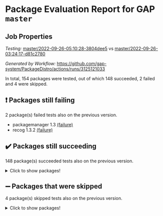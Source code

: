 # Package Evaluation Report for GAP `master`

## Job Properties

*Testing:* [master/2022-09-26-05:10:28-3804dee5](https://github.com/gap-system/PackageDistro/blob/data/reports/master/2022-09-26-05:10:28-3804dee5) vs [master/2022-09-26-03:24:17-d81c2780](https://github.com/gap-system/PackageDistro/blob/data/reports/master/2022-09-26-03:24:17-d81c2780)

*Generated by Workflow:* https://github.com/gap-system/PackageDistro/actions/runs/3125121033

In total, 154 packages were tested, out of which 148 succeeded, 2 failed and 4 were skipped.

## :exclamation: Packages still failing

2 package(s) failed tests also on the previous version.
- packagemanager 1.3 [(failure)](https://github.com/gap-system/PackageDistro/actions/runs/3125121033/jobs/5069268522)
- recog 1.3.2 [(failure)](https://github.com/gap-system/PackageDistro/actions/runs/3125121033/jobs/5069268955)

## :heavy_check_mark: Packages still succeeding

148 package(s) succeeded tests also on the previous version.
<details><summary>Click to show packages!</summary>

- 4ti2interface 2022.09-01 [(success)](https://github.com/gap-system/PackageDistro/actions/runs/3125121033/jobs/5069263476)
- ace 5.6 [(success)](https://github.com/gap-system/PackageDistro/actions/runs/3125121033/jobs/5069263549)
- aclib 1.3.2 [(success)](https://github.com/gap-system/PackageDistro/actions/runs/3125121033/jobs/5069263634)
- agt 0.2 [(success)](https://github.com/gap-system/PackageDistro/actions/runs/3125121033/jobs/5069263713)
- alnuth 3.2.1 [(success)](https://github.com/gap-system/PackageDistro/actions/runs/3125121033/jobs/5069263776)
- anupq 3.2.6 [(success)](https://github.com/gap-system/PackageDistro/actions/runs/3125121033/jobs/5069263826)
- atlasrep 2.1.5 [(success)](https://github.com/gap-system/PackageDistro/actions/runs/3125121033/jobs/5069263877)
- autodoc 2022.07.10 [(success)](https://github.com/gap-system/PackageDistro/actions/runs/3125121033/jobs/5069263924)
- automata 1.15 [(success)](https://github.com/gap-system/PackageDistro/actions/runs/3125121033/jobs/5069263972)
- automgrp 1.3.2 [(success)](https://github.com/gap-system/PackageDistro/actions/runs/3125121033/jobs/5069264041)
- autpgrp 1.11 [(success)](https://github.com/gap-system/PackageDistro/actions/runs/3125121033/jobs/5069264087)
- cap 2022.09-16 [(success)](https://github.com/gap-system/PackageDistro/actions/runs/3125121033/jobs/5069264151)
- caratinterface 2.3.4 [(success)](https://github.com/gap-system/PackageDistro/actions/runs/3125121033/jobs/5069264202)
- cddinterface 2022.08.11 [(success)](https://github.com/gap-system/PackageDistro/actions/runs/3125121033/jobs/5069264266)
- circle 1.6.5 [(success)](https://github.com/gap-system/PackageDistro/actions/runs/3125121033/jobs/5069264323)
- classicpres 1.22 [(success)](https://github.com/gap-system/PackageDistro/actions/runs/3125121033/jobs/5069264376)
- cohomolo 1.6.10 [(success)](https://github.com/gap-system/PackageDistro/actions/runs/3125121033/jobs/5069264429)
- congruence 1.2.4 [(success)](https://github.com/gap-system/PackageDistro/actions/runs/3125121033/jobs/5069264472)
- corelg 1.56 [(success)](https://github.com/gap-system/PackageDistro/actions/runs/3125121033/jobs/5069264509)
- crime 1.6 [(success)](https://github.com/gap-system/PackageDistro/actions/runs/3125121033/jobs/5069264570)
- crisp 1.4.5 [(success)](https://github.com/gap-system/PackageDistro/actions/runs/3125121033/jobs/5069264609)
- crypting 0.10.2 [(success)](https://github.com/gap-system/PackageDistro/actions/runs/3125121033/jobs/5069264646)
- cryst 4.1.25 [(success)](https://github.com/gap-system/PackageDistro/actions/runs/3125121033/jobs/5069264678)
- crystcat 1.1.10 [(success)](https://github.com/gap-system/PackageDistro/actions/runs/3125121033/jobs/5069264719)
- ctbllib 1.3.4 [(success)](https://github.com/gap-system/PackageDistro/actions/runs/3125121033/jobs/5069264743)
- cubefree 1.19 [(success)](https://github.com/gap-system/PackageDistro/actions/runs/3125121033/jobs/5069264777)
- curlinterface 2.3.1 [(success)](https://github.com/gap-system/PackageDistro/actions/runs/3125121033/jobs/5069264816)
- cvec 2.7.6 [(success)](https://github.com/gap-system/PackageDistro/actions/runs/3125121033/jobs/5069264846)
- datastructures 0.2.7 [(success)](https://github.com/gap-system/PackageDistro/actions/runs/3125121033/jobs/5069264884)
- deepthought 1.0.5 [(success)](https://github.com/gap-system/PackageDistro/actions/runs/3125121033/jobs/5069264924)
- design 1.7 [(success)](https://github.com/gap-system/PackageDistro/actions/runs/3125121033/jobs/5069264965)
- difsets 2.3.1 [(success)](https://github.com/gap-system/PackageDistro/actions/runs/3125121033/jobs/5069265006)
- digraphs 1.6.0 [(success)](https://github.com/gap-system/PackageDistro/actions/runs/3125121033/jobs/5069265046)
- edim 1.3.6 [(success)](https://github.com/gap-system/PackageDistro/actions/runs/3125121033/jobs/5069265062)
- example 4.3.2 [(success)](https://github.com/gap-system/PackageDistro/actions/runs/3125121033/jobs/5069265093)
- examplesforhomalg 2022.08-04 [(success)](https://github.com/gap-system/PackageDistro/actions/runs/3125121033/jobs/5069265126)
- factint 1.6.3 [(success)](https://github.com/gap-system/PackageDistro/actions/runs/3125121033/jobs/5069265161)
- ferret 1.0.8 [(success)](https://github.com/gap-system/PackageDistro/actions/runs/3125121033/jobs/5069265190)
- fga 1.4.0 [(success)](https://github.com/gap-system/PackageDistro/actions/runs/3125121033/jobs/5069265218)
- fining 1.5.1 [(success)](https://github.com/gap-system/PackageDistro/actions/runs/3125121033/jobs/5069265248)
- float 1.0.3 [(success)](https://github.com/gap-system/PackageDistro/actions/runs/3125121033/jobs/5069265276)
- format 1.4.3 [(success)](https://github.com/gap-system/PackageDistro/actions/runs/3125121033/jobs/5069265299)
- forms 1.2.8 [(success)](https://github.com/gap-system/PackageDistro/actions/runs/3125121033/jobs/5069265342)
- fplsa 1.2.5 [(success)](https://github.com/gap-system/PackageDistro/actions/runs/3125121033/jobs/5069265384)
- fr 2.4.10 [(success)](https://github.com/gap-system/PackageDistro/actions/runs/3125121033/jobs/5069265425)
- francy 1.2.5 [(success)](https://github.com/gap-system/PackageDistro/actions/runs/3125121033/jobs/5069265473)
- fwtree 1.3 [(success)](https://github.com/gap-system/PackageDistro/actions/runs/3125121033/jobs/5069265520)
- gapdoc 1.6.6 [(success)](https://github.com/gap-system/PackageDistro/actions/runs/3125121033/jobs/5069265561)
- gauss 2022.09-01 [(success)](https://github.com/gap-system/PackageDistro/actions/runs/3125121033/jobs/5069265626)
- gaussforhomalg 2022.08-03 [(success)](https://github.com/gap-system/PackageDistro/actions/runs/3125121033/jobs/5069265676)
- gbnp 1.0.5 [(success)](https://github.com/gap-system/PackageDistro/actions/runs/3125121033/jobs/5069265743)
- generalizedmorphismsforcap 2022.08-01 [(success)](https://github.com/gap-system/PackageDistro/actions/runs/3125121033/jobs/5069265800)
- genss 1.6.7 [(success)](https://github.com/gap-system/PackageDistro/actions/runs/3125121033/jobs/5069265853)
- gradedmodules 2022.09-01 [(success)](https://github.com/gap-system/PackageDistro/actions/runs/3125121033/jobs/5069265936)
- gradedringforhomalg 2022.08-02 [(success)](https://github.com/gap-system/PackageDistro/actions/runs/3125121033/jobs/5069265983)
- grape 4.8.5 [(success)](https://github.com/gap-system/PackageDistro/actions/runs/3125121033/jobs/5069266026)
- groupoids 1.71 [(success)](https://github.com/gap-system/PackageDistro/actions/runs/3125121033/jobs/5069266071)
- grpconst 2.6.2 [(success)](https://github.com/gap-system/PackageDistro/actions/runs/3125121033/jobs/5069266126)
- guarana 0.96.3 [(success)](https://github.com/gap-system/PackageDistro/actions/runs/3125121033/jobs/5069266171)
- guava 3.17 [(success)](https://github.com/gap-system/PackageDistro/actions/runs/3125121033/jobs/5069266217)
- hap 1.47 [(success)](https://github.com/gap-system/PackageDistro/actions/runs/3125121033/jobs/5069266271)
- hapcryst 0.1.15 [(success)](https://github.com/gap-system/PackageDistro/actions/runs/3125121033/jobs/5069266314)
- hecke 1.5.3 [(success)](https://github.com/gap-system/PackageDistro/actions/runs/3125121033/jobs/5069266376)
- help 3.5 [(success)](https://github.com/gap-system/PackageDistro/actions/runs/3125121033/jobs/5069266463)
- homalg 2022.08-04 [(success)](https://github.com/gap-system/PackageDistro/actions/runs/3125121033/jobs/5069266532)
- homalgtocas 2022.09-01 [(success)](https://github.com/gap-system/PackageDistro/actions/runs/3125121033/jobs/5069266596)
- idrel 2.44 [(success)](https://github.com/gap-system/PackageDistro/actions/runs/3125121033/jobs/5069266652)
- images 1.3.1 [(success)](https://github.com/gap-system/PackageDistro/actions/runs/3125121033/jobs/5069266707)
- intpic 0.3.0 [(success)](https://github.com/gap-system/PackageDistro/actions/runs/3125121033/jobs/5069266763)
- io 4.7.3 [(success)](https://github.com/gap-system/PackageDistro/actions/runs/3125121033/jobs/5069266802)
- io_forhomalg 2022.09-01 [(success)](https://github.com/gap-system/PackageDistro/actions/runs/3125121033/jobs/5069266847)
- irredsol 1.4.3 [(success)](https://github.com/gap-system/PackageDistro/actions/runs/3125121033/jobs/5069266904)
- json 2.1.0 [(success)](https://github.com/gap-system/PackageDistro/actions/runs/3125121033/jobs/5069266958)
- jupyterkernel 1.4.1 [(success)](https://github.com/gap-system/PackageDistro/actions/runs/3125121033/jobs/5069267001)
- jupyterviz 1.5.6 [(success)](https://github.com/gap-system/PackageDistro/actions/runs/3125121033/jobs/5069267043)
- kan 1.34 [(success)](https://github.com/gap-system/PackageDistro/actions/runs/3125121033/jobs/5069267090)
- kbmag 1.5.10 [(success)](https://github.com/gap-system/PackageDistro/actions/runs/3125121033/jobs/5069267128)
- laguna 3.9.5 [(success)](https://github.com/gap-system/PackageDistro/actions/runs/3125121033/jobs/5069267161)
- liealgdb 2.2.1 [(success)](https://github.com/gap-system/PackageDistro/actions/runs/3125121033/jobs/5069267189)
- liepring 2.7 [(success)](https://github.com/gap-system/PackageDistro/actions/runs/3125121033/jobs/5069267225)
- liering 2.4.2 [(success)](https://github.com/gap-system/PackageDistro/actions/runs/3125121033/jobs/5069267252)
- linearalgebraforcap 2022.09-11 [(success)](https://github.com/gap-system/PackageDistro/actions/runs/3125121033/jobs/5069267298)
- localizeringforhomalg 2022.09-01 [(success)](https://github.com/gap-system/PackageDistro/actions/runs/3125121033/jobs/5069267378)
- loops 3.4.2 [(success)](https://github.com/gap-system/PackageDistro/actions/runs/3125121033/jobs/5069267455)
- lpres 1.0.3 [(success)](https://github.com/gap-system/PackageDistro/actions/runs/3125121033/jobs/5069267518)
- majoranaalgebras 1.4 [(success)](https://github.com/gap-system/PackageDistro/actions/runs/3125121033/jobs/5069267609)
- mapclass 1.4.6 [(success)](https://github.com/gap-system/PackageDistro/actions/runs/3125121033/jobs/5069267676)
- matgrp 0.70 [(success)](https://github.com/gap-system/PackageDistro/actions/runs/3125121033/jobs/5069267755)
- matricesforhomalg 2022.09-01 [(success)](https://github.com/gap-system/PackageDistro/actions/runs/3125121033/jobs/5069267816)
- modisom 2.5.3 [(success)](https://github.com/gap-system/PackageDistro/actions/runs/3125121033/jobs/5069267904)
- modulepresentationsforcap 2022.09-01 [(success)](https://github.com/gap-system/PackageDistro/actions/runs/3125121033/jobs/5069267981)
- modules 2022.09-01 [(success)](https://github.com/gap-system/PackageDistro/actions/runs/3125121033/jobs/5069268045)
- monoidalcategories 2022.09-07 [(success)](https://github.com/gap-system/PackageDistro/actions/runs/3125121033/jobs/5069268101)
- nconvex 2022.08-01 [(success)](https://github.com/gap-system/PackageDistro/actions/runs/3125121033/jobs/5069268154)
- nilmat 1.4.2 [(success)](https://github.com/gap-system/PackageDistro/actions/runs/3125121033/jobs/5069268204)
- nock 1.5 [(success)](https://github.com/gap-system/PackageDistro/actions/runs/3125121033/jobs/5069268257)
- normalizinterface 1.3.4 [(success)](https://github.com/gap-system/PackageDistro/actions/runs/3125121033/jobs/5069268301)
- nq 2.5.8 [(success)](https://github.com/gap-system/PackageDistro/actions/runs/3125121033/jobs/5069268367)
- numericalsgps 1.3.1 [(success)](https://github.com/gap-system/PackageDistro/actions/runs/3125121033/jobs/5069268402)
- openmath 11.5.1 [(success)](https://github.com/gap-system/PackageDistro/actions/runs/3125121033/jobs/5069268446)
- orb 4.9.0 [(success)](https://github.com/gap-system/PackageDistro/actions/runs/3125121033/jobs/5069268482)
- patternclass 2.4.2 [(success)](https://github.com/gap-system/PackageDistro/actions/runs/3125121033/jobs/5069268564)
- permut 2.0.4 [(success)](https://github.com/gap-system/PackageDistro/actions/runs/3125121033/jobs/5069268608)
- polenta 1.3.10 [(success)](https://github.com/gap-system/PackageDistro/actions/runs/3125121033/jobs/5069268647)
- polymaking 0.8.6 [(success)](https://github.com/gap-system/PackageDistro/actions/runs/3125121033/jobs/5069268699)
- primgrp 3.4.2 [(success)](https://github.com/gap-system/PackageDistro/actions/runs/3125121033/jobs/5069268741)
- profiling 2.5.0 [(success)](https://github.com/gap-system/PackageDistro/actions/runs/3125121033/jobs/5069268774)
- qpa 1.34 [(success)](https://github.com/gap-system/PackageDistro/actions/runs/3125121033/jobs/5069268799)
- quagroup 1.8.3 [(success)](https://github.com/gap-system/PackageDistro/actions/runs/3125121033/jobs/5069268828)
- radiroot 2.9 [(success)](https://github.com/gap-system/PackageDistro/actions/runs/3125121033/jobs/5069268855)
- rcwa 4.7.0 [(success)](https://github.com/gap-system/PackageDistro/actions/runs/3125121033/jobs/5069268894)
- rds 1.8 [(success)](https://github.com/gap-system/PackageDistro/actions/runs/3125121033/jobs/5069268926)
- repndecomp 1.2.1 [(success)](https://github.com/gap-system/PackageDistro/actions/runs/3125121033/jobs/5069268995)
- repsn 3.1.0 [(success)](https://github.com/gap-system/PackageDistro/actions/runs/3125121033/jobs/5069269026)
- resclasses 4.7.3 [(success)](https://github.com/gap-system/PackageDistro/actions/runs/3125121033/jobs/5069269056)
- ringsforhomalg 2022.09-01 [(success)](https://github.com/gap-system/PackageDistro/actions/runs/3125121033/jobs/5069269091)
- sco 2022.09-01 [(success)](https://github.com/gap-system/PackageDistro/actions/runs/3125121033/jobs/5069269131)
- scscp 2.3.1 [(success)](https://github.com/gap-system/PackageDistro/actions/runs/3125121033/jobs/5069269187)
- semigroups 5.0.2 [(success)](https://github.com/gap-system/PackageDistro/actions/runs/3125121033/jobs/5069269225)
- sglppow 2.2 [(success)](https://github.com/gap-system/PackageDistro/actions/runs/3125121033/jobs/5069269269)
- sgpviz 0.999.5 [(success)](https://github.com/gap-system/PackageDistro/actions/runs/3125121033/jobs/5069269309)
- simpcomp 2.1.14 [(success)](https://github.com/gap-system/PackageDistro/actions/runs/3125121033/jobs/5069269357)
- singular 2022.09.23 [(success)](https://github.com/gap-system/PackageDistro/actions/runs/3125121033/jobs/5069269406)
- sla 1.5.3 [(success)](https://github.com/gap-system/PackageDistro/actions/runs/3125121033/jobs/5069269469)
- smallgrp 1.5 [(success)](https://github.com/gap-system/PackageDistro/actions/runs/3125121033/jobs/5069269533)
- smallsemi 0.6.13 [(success)](https://github.com/gap-system/PackageDistro/actions/runs/3125121033/jobs/5069269592)
- sonata 2.9.4 [(success)](https://github.com/gap-system/PackageDistro/actions/runs/3125121033/jobs/5069269649)
- sophus 1.27 [(success)](https://github.com/gap-system/PackageDistro/actions/runs/3125121033/jobs/5069269720)
- spinsym 1.5.2 [(success)](https://github.com/gap-system/PackageDistro/actions/runs/3125121033/jobs/5069269774)
- standardff 0.9.4 [(success)](https://github.com/gap-system/PackageDistro/actions/runs/3125121033/jobs/5069269825)
- symbcompcc 1.3.2 [(success)](https://github.com/gap-system/PackageDistro/actions/runs/3125121033/jobs/5069269870)
- thelma 1.3 [(success)](https://github.com/gap-system/PackageDistro/actions/runs/3125121033/jobs/5069269914)
- tomlib 1.2.9 [(success)](https://github.com/gap-system/PackageDistro/actions/runs/3125121033/jobs/5069269971)
- toolsforhomalg 2022.09-05 [(success)](https://github.com/gap-system/PackageDistro/actions/runs/3125121033/jobs/5069270006)
- toric 1.9.5 [(success)](https://github.com/gap-system/PackageDistro/actions/runs/3125121033/jobs/5069270047)
- toricvarieties 2022.07.13 [(success)](https://github.com/gap-system/PackageDistro/actions/runs/3125121033/jobs/5069270089)
- transgrp 3.6.3 [(success)](https://github.com/gap-system/PackageDistro/actions/runs/3125121033/jobs/5069270142)
- ugaly 4.0.3 [(success)](https://github.com/gap-system/PackageDistro/actions/runs/3125121033/jobs/5069270213)
- unipot 1.5 [(success)](https://github.com/gap-system/PackageDistro/actions/runs/3125121033/jobs/5069270279)
- unitlib 4.1.0 [(success)](https://github.com/gap-system/PackageDistro/actions/runs/3125121033/jobs/5069270331)
- utils 0.77 [(success)](https://github.com/gap-system/PackageDistro/actions/runs/3125121033/jobs/5069270410)
- uuid 0.7 [(success)](https://github.com/gap-system/PackageDistro/actions/runs/3125121033/jobs/5069270501)
- walrus 0.9991 [(success)](https://github.com/gap-system/PackageDistro/actions/runs/3125121033/jobs/5069270565)
- wedderga 4.10.2 [(success)](https://github.com/gap-system/PackageDistro/actions/runs/3125121033/jobs/5069270616)
- xmod 2.88 [(success)](https://github.com/gap-system/PackageDistro/actions/runs/3125121033/jobs/5069270668)
- xmodalg 1.22 [(success)](https://github.com/gap-system/PackageDistro/actions/runs/3125121033/jobs/5069270716)
- yangbaxter 0.10.1 [(success)](https://github.com/gap-system/PackageDistro/actions/runs/3125121033/jobs/5069270755)
- zeromqinterface 0.14 [(success)](https://github.com/gap-system/PackageDistro/actions/runs/3125121033/jobs/5069270799)
</details>

## :heavy_minus_sign: Packages that were skipped

4 package(s) skipped tests also on the previous version.
<details><summary>Click to show packages!</summary>

- browse 1.8.15 [(skipped)](https://github.com/gap-system/PackageDistro/actions/runs/3125121033/jobs/5069170381)
- itc 1.5.1 [(skipped)](https://github.com/gap-system/PackageDistro/actions/runs/3125121033/jobs/5069170381)
- polycyclic 2.16 [(skipped)](https://github.com/gap-system/PackageDistro/actions/runs/3125121033/jobs/5069170381)
- xgap 4.31 [(skipped)](https://github.com/gap-system/PackageDistro/actions/runs/3125121033/jobs/5069170381)
</details>

